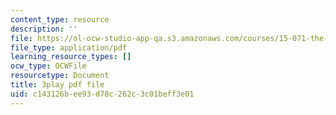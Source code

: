 ```yaml
---
content_type: resource
description: ''
file: https://ol-ocw-studio-app-qa.s3.amazonaws.com/courses/15-071-the-analytics-edge-spring-2017/c143126bee93d78c262c3c01beff3e01_wT3Y2K-fxXw.pdf
file_type: application/pdf
learning_resource_types: []
ocw_type: OCWFile
resourcetype: Document
title: 3play pdf file
uid: c143126b-ee93-d78c-262c-3c01beff3e01
---
```

